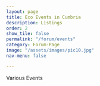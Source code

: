 ```yaml
---
layout: page
title: Eco Events in Cumbria
description: Listings
order: 2
show_tile: false
permalink: "/forum/events"
category: Forum-Page
image: "/assets/images/pic10.jpg"
nav-menu: false

---
```

Various Events
